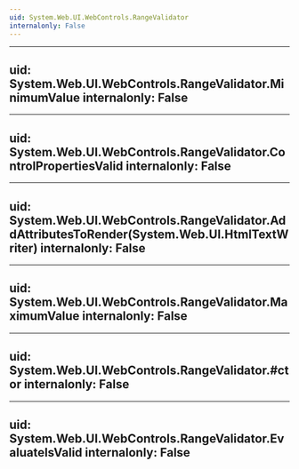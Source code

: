 ```yaml
---
uid: System.Web.UI.WebControls.RangeValidator
internalonly: False
---
```


---
uid: System.Web.UI.WebControls.RangeValidator.MinimumValue
internalonly: False
---

---
uid: System.Web.UI.WebControls.RangeValidator.ControlPropertiesValid
internalonly: False
---

---
uid: System.Web.UI.WebControls.RangeValidator.AddAttributesToRender(System.Web.UI.HtmlTextWriter)
internalonly: False
---

---
uid: System.Web.UI.WebControls.RangeValidator.MaximumValue
internalonly: False
---

---
uid: System.Web.UI.WebControls.RangeValidator.#ctor
internalonly: False
---

---
uid: System.Web.UI.WebControls.RangeValidator.EvaluateIsValid
internalonly: False
---

